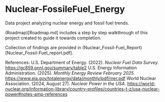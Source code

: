 # Nuclear-FossileFuel_Energy
Data project analyzing nuclear energy and fossil fuel trends.

(Roadmap)[Roadmap.md] includes a step by step walkthrough of this project created to guide it towards completion.

Collection of findings are provided in (Nuclear_Fossil-Fuel_Report)[Nuclear_Fossil-Fuel_report.pdf].

References:
U.S. Department of Energy. (2022). *Nuclear Fuel Data Survey*.
  https://gc859.pnnl.gov/summary/table2
U.S. Energy Information Administration. (2025). *Monthly Energy Review February 2025*.
  https://www.eia.gov/totalenergy/data/monthly/pdf/mer.pdf
World Nuclear Association. (2024, August 27). *Nuclear Power in the USA*.
  https://world-nuclear.org/information-library/country-profiles/countries-t-z/usa-nuclear-power#notes-amp-references
